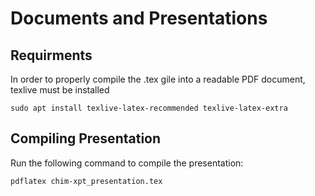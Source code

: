 # Documents and Presentations

## Requirments
In order to properly compile the .tex gile into a readable PDF document, texlive must be installed

```shell
sudo apt install texlive-latex-recommended texlive-latex-extra
```

## Compiling Presentation

Run the following command to compile the presentation:

```shell
pdflatex chim-xpt_presentation.tex
```
